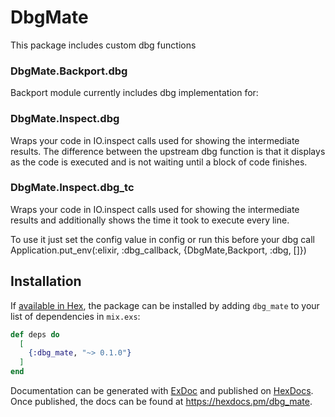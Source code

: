 # DbgMate

This package includes custom dbg functions

### DbgMate.Backport.dbg
Backport module currently includes dbg implementation for:

### DbgMate.Inspect.dbg
Wraps your code in IO.inspect calls used for showing the intermediate results.
The difference between the upstream dbg function is that it displays as the code
is executed and is not waiting until a block of code finishes.

### DbgMate.Inspect.dbg_tc
Wraps your code in IO.inspect calls used for showing the intermediate results
and additionally shows the time it took to execute every line.

To use it just set the config value in config or run this before your dbg call
Application.put_env(:elixir, :dbg_callback, {DbgMate,Backport, :dbg, []})

## Installation

If [available in Hex](https://hex.pm/docs/publish), the package can be installed
by adding `dbg_mate` to your list of dependencies in `mix.exs`:

```elixir
def deps do
  [
    {:dbg_mate, "~> 0.1.0"}
  ]
end
```

Documentation can be generated with [ExDoc](https://github.com/elixir-lang/ex_doc)
and published on [HexDocs](https://hexdocs.pm). Once published, the docs can
be found at <https://hexdocs.pm/dbg_mate>.

